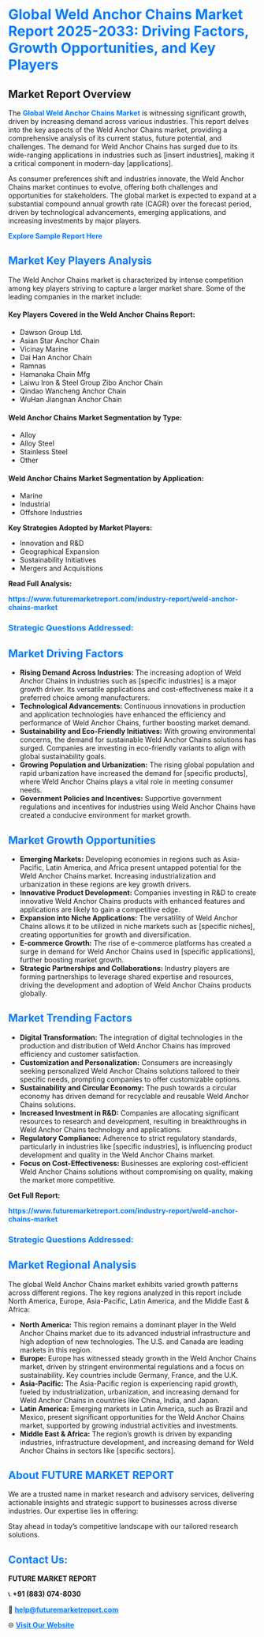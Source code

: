 <h1 style="color: #007BFF;">Global Weld Anchor Chains Market Report 2025-2033: Driving Factors, Growth Opportunities, and Key Players</h1>

<section id="overview">
<h2>Market Report Overview</h2>
<p>The <a href="https://www.futuremarketreport.com/industry-report/weld-anchor-chains-market" style="color: #007BFF; text-decoration: none;"><strong>Global Weld Anchor Chains Market</strong></a> is witnessing significant growth, driven by increasing demand across various industries. This report delves into the key aspects of the Weld Anchor Chains market, providing a comprehensive analysis of its current status, future potential, and challenges. The demand for Weld Anchor Chains has surged due to its wide-ranging applications in industries such as [insert industries], making it a critical component in modern-day [applications].</p>
<p>As consumer preferences shift and industries innovate, the Weld Anchor Chains market continues to evolve, offering both challenges and opportunities for stakeholders. The global market is expected to expand at a substantial compound annual growth rate (CAGR) over the forecast period, driven by technological advancements, emerging applications, and increasing investments by major players.</p>
</section>

<section id="overview">
<p><a href="https://www.futuremarketreport.com/request-sample/reportId=92928" style="color: #007BFF; text-decoration: none;"><strong>Explore Sample Report Here</strong></a></p>
</section>

<section id="key-players">
<h2 style="color: #007BFF;">Market Key Players Analysis</h2>
<p>The Weld Anchor Chains market is characterized by intense competition among key players striving to capture a larger market share. Some of the leading companies in the market include:</p>
<h4>Key Players Covered in the Weld Anchor Chains Report:</h4>
<ul><li>Dawson Group Ltd.</li><li>Asian Star Anchor Chain</li><li>Vicinay Marine</li><li>Dai Han Anchor Chain</li><li>Ramnas</li><li>Hamanaka Chain Mfg</li><li>Laiwu Iron &amp; Steel Group Zibo Anchor Chain</li><li>Qindao Wancheng Anchor Chain</li><li>WuHan Jiangnan Anchor Chain</li></ul>
<h4>Weld Anchor Chains Market Segmentation by Type:</h4>
<ul><li>Alloy</li><li>Alloy Steel</li><li>Stainless Steel</li><li>Other</li></ul>

<h4>Weld Anchor Chains Market Segmentation by Application:</h4>
<ul><li>Marine</li><li>Industrial</li><li>Offshore Industries</li></ul>
<p><strong>Key Strategies Adopted by Market Players:</strong></p>
<ul>
<li>Innovation and R&D</li>
<li>Geographical Expansion</li>
<li>Sustainability Initiatives</li>
<li>Mergers and Acquisitions</li>
</ul>
</section>

<section>
<p><strong>Read Full Analysis: </strong></p><a href="https://www.futuremarketreport.com/industry-report/weld-anchor-chains-market" style="color: #007BFF; text-decoration: none;"><strong>https://www.futuremarketreport.com/industry-report/weld-anchor-chains-market</strong></a>
<h3 style="color: #007BFF;">Strategic Questions Addressed:</h3>
</section>

<section id="driving-factors">
<h2 style="color: #007BFF;">Market Driving Factors</h2>
<ul>
<li><strong>Rising Demand Across Industries:</strong> The increasing adoption of Weld Anchor Chains in industries such as [specific industries] is a major growth driver. Its versatile applications and cost-effectiveness make it a preferred choice among manufacturers.</li>
<li><strong>Technological Advancements:</strong> Continuous innovations in production and application technologies have enhanced the efficiency and performance of Weld Anchor Chains, further boosting market demand.</li>
<li><strong>Sustainability and Eco-Friendly Initiatives:</strong> With growing environmental concerns, the demand for sustainable Weld Anchor Chains solutions has surged. Companies are investing in eco-friendly variants to align with global sustainability goals.</li>
<li><strong>Growing Population and Urbanization:</strong> The rising global population and rapid urbanization have increased the demand for [specific products], where Weld Anchor Chains plays a vital role in meeting consumer needs.</li>
<li><strong>Government Policies and Incentives:</strong> Supportive government regulations and incentives for industries using Weld Anchor Chains have created a conducive environment for market growth.</li>
</ul>
</section>

<section id="growth-opportunities">
<h2 style="color: #007BFF;">Market Growth Opportunities</h2>
<ul>
<li><strong>Emerging Markets:</strong> Developing economies in regions such as Asia-Pacific, Latin America, and Africa present untapped potential for the Weld Anchor Chains market. Increasing industrialization and urbanization in these regions are key growth drivers.</li>
<li><strong>Innovative Product Development:</strong> Companies investing in R&D to create innovative Weld Anchor Chains products with enhanced features and applications are likely to gain a competitive edge.</li>
<li><strong>Expansion into Niche Applications:</strong> The versatility of Weld Anchor Chains allows it to be utilized in niche markets such as [specific niches], creating opportunities for growth and diversification.</li>
<li><strong>E-commerce Growth:</strong> The rise of e-commerce platforms has created a surge in demand for Weld Anchor Chains used in [specific applications], further boosting market growth.</li>
<li><strong>Strategic Partnerships and Collaborations:</strong> Industry players are forming partnerships to leverage shared expertise and resources, driving the development and adoption of Weld Anchor Chains products globally.</li>
</ul>
</section>

<section id="trending-factors">
<h2 style="color: #007BFF;">Market Trending Factors</h2>
<ul>
<li><strong>Digital Transformation:</strong> The integration of digital technologies in the production and distribution of Weld Anchor Chains has improved efficiency and customer satisfaction.</li>
<li><strong>Customization and Personalization:</strong> Consumers are increasingly seeking personalized Weld Anchor Chains solutions tailored to their specific needs, prompting companies to offer customizable options.</li>
<li><strong>Sustainability and Circular Economy:</strong> The push towards a circular economy has driven demand for recyclable and reusable Weld Anchor Chains solutions.</li>
<li><strong>Increased Investment in R&D:</strong> Companies are allocating significant resources to research and development, resulting in breakthroughs in Weld Anchor Chains technology and applications.</li>
<li><strong>Regulatory Compliance:</strong> Adherence to strict regulatory standards, particularly in industries like [specific industries], is influencing product development and quality in the Weld Anchor Chains market.</li>
<li><strong>Focus on Cost-Effectiveness:</strong> Businesses are exploring cost-efficient Weld Anchor Chains solutions without compromising on quality, making the market more competitive.</li>
</ul>
</section>

<section>
<p><strong>Get Full Report: </strong></p><a href="https://www.futuremarketreport.com/industry-report/weld-anchor-chains-market" style="color: #007BFF; text-decoration: none;"><strong>https://www.futuremarketreport.com/industry-report/weld-anchor-chains-market</strong></a>
<h3 style="color: #007BFF;">Strategic Questions Addressed:</h3>
</section>


<section id="regional-analysis">
<h2 style="color: #007BFF;">Market Regional Analysis</h2>
<p>The global Weld Anchor Chains market exhibits varied growth patterns across different regions. The key regions analyzed in this report include North America, Europe, Asia-Pacific, Latin America, and the Middle East & Africa:</p>
<ul>
<li><strong>North America:</strong> This region remains a dominant player in the Weld Anchor Chains market due to its advanced industrial infrastructure and high adoption of new technologies. The U.S. and Canada are leading markets in this region.</li>
<li><strong>Europe:</strong> Europe has witnessed steady growth in the Weld Anchor Chains market, driven by stringent environmental regulations and a focus on sustainability. Key countries include Germany, France, and the U.K.</li>
<li><strong>Asia-Pacific:</strong> The Asia-Pacific region is experiencing rapid growth, fueled by industrialization, urbanization, and increasing demand for Weld Anchor Chains in countries like China, India, and Japan.</li>
<li><strong>Latin America:</strong> Emerging markets in Latin America, such as Brazil and Mexico, present significant opportunities for the Weld Anchor Chains market, supported by growing industrial activities and investments.</li>
<li><strong>Middle East & Africa:</strong> The region’s growth is driven by expanding industries, infrastructure development, and increasing demand for Weld Anchor Chains in sectors like [specific sectors].</li>
</ul>
</section>

<footer>
<h2 style="color: #007BFF;">About FUTURE MARKET REPORT</h2>
<p>We are a trusted name in market research and advisory services, delivering actionable insights and strategic support to businesses across diverse industries. Our expertise lies in offering:</p>

<p>Stay ahead in today’s competitive landscape with our tailored research solutions.</p>

<h2 style="color: #007BFF;">Contact Us:</h2>
<p><strong>FUTURE MARKET REPORT</strong></p>
<p>📞 <strong>+91 (883) 074-8030</strong></p>
<p>📧 <strong><a href="mailto:help@futuremarketreport.com" style="color: #007BFF;">help@futuremarketreport.com</a></strong></p>
<p>🌐 <strong><a href="https://www.futuremarketreport.com/" style="color: #007BFF;">Visit Our Website</a></strong></p>
</footer>